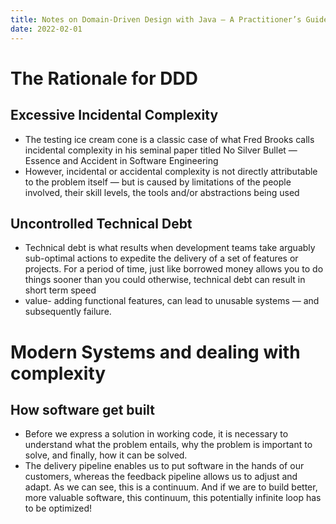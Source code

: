 ```yaml
---
title: Notes on Domain-Driven Design with Java — A Practitioner’s Guide
date: 2022-02-01
---
```


<h1>The Rationale for DDD </h1>
<h2>Excessive Incidental Complexity</h2>
 <ul>
  <li>The testing ice cream cone is a classic case of what Fred Brooks calls incidental complexity in his seminal paper titled No Silver Bullet — Essence and Accident in Software Engineering </li>
  <li>However, incidental or accidental complexity is not directly attributable to the problem itself — but is caused by limitations of the people involved, their skill levels, the tools and/or abstractions being used</li>
 </ul> 

<h2>Uncontrolled Technical Debt</h2>
 <ul>
   <li>Technical debt is what results when development teams take arguably sub-optimal actions to expedite the delivery of a set of features or projects. For a period of time, just like borrowed money allows you to do things sooner than you could otherwise, technical debt can result in short term speed</li>
   <li>value- adding functional features, can lead to unusable systems — and subsequently failure.</li>
 </ul>


<h1>Modern Systems and dealing with complexity</h1>
<h2>How software get built</h2>
<ul>
<li>Before we express a solution in working code, it is necessary to understand what the problem entails, why the problem is important to solve, and finally, how it can be solved.</li>
<li>The delivery pipeline enables us to put software in the hands of our customers, whereas the feedback pipeline allows us to adjust and adapt. As we can see, this is a continuum. And if we are to build better, more valuable software, this continuum, this potentially infinite loop has to be optimized!</li>
</ul>